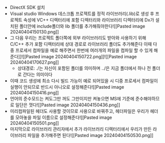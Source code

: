 - DirectX SDK 설치
- Visual studio Windows 데스크톱 프로젝트를 정적 라이브러리(.lib)로 생성 후 프로젝트 속성에 VC++ 디렉터리에 포함 디렉터리와 라이브러리 디렉터리에 Dx가 설치된 폴더안에 include폴더와 lib 폴더를 추가해줘야한다![[Pasted image 20240404150130.png]]
- 그 다음 우리는 프로젝트 폴더쪽에 외부 라이브러리도 받아와 사용하기 위해 C/C++ 추가 포함 디렉터리에 상대 경로로 라이브러리 폴더도 추가해준다 이때 다중 프로세서 컴파일을 예로 해주면서 한번에 여러개의 파일을 컴파일 할 수 있게 해준다]]![[Pasted image 20240404150722.png]]![[Pasted image 20240404170627.png]]
	- 상대경로: ./는 자신이 포함된 폴더를 의미하며 ../은 지금 폴더에서 하나 전 폴더로 간다는 의미이다
- 이때 코드 생성에 최소 다시 빌드 가능이 예로 되어있을 시 디중 프로세서 컴파일이 실행이 안되므로 반드시 아니오로 설정해준다![[Pasted image 20240404150416.png]]
- 언어의 준수모드는 켜도그만 꺼도 그만이지만 켜놓으면 MS에 기준에 준수해야하므로 일단은 껏다![[Pasted image 20240404150436.png]]
- 미리컴파일된 헤더도 사용할 것이므로 사용으로 바꿔주고, 헤더파일은 우리가 헤더를 모아놓을 파일 이름으로 설정해준다![[Pasted image 20240404150501.png]]
- 마지막으로 라이브러리 관리자에서 추가 라이브러리 디렉터리에서 우리가 만든 라이브러리 파일을 추가해주면 된다![[Pasted image 20240404150530.png]]